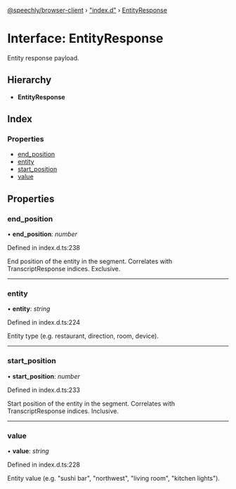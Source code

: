 [@speechly/browser-client](../README.md) › ["index.d"](../modules/_index_d_.md) › [EntityResponse](_index_d_.entityresponse.md)

# Interface: EntityResponse

Entity response payload.

## Hierarchy

* **EntityResponse**

## Index

### Properties

* [end_position](_index_d_.entityresponse.md#end_position)
* [entity](_index_d_.entityresponse.md#entity)
* [start_position](_index_d_.entityresponse.md#start_position)
* [value](_index_d_.entityresponse.md#value)

## Properties

###  end_position

• **end_position**: *number*

Defined in index.d.ts:238

End position of the entity in the segment. Correlates with TranscriptResponse indices.
Exclusive.

___

###  entity

• **entity**: *string*

Defined in index.d.ts:224

Entity type (e.g. restaurant, direction, room, device).

___

###  start_position

• **start_position**: *number*

Defined in index.d.ts:233

Start position of the entity in the segment. Correlates with TranscriptResponse indices.
Inclusive.

___

###  value

• **value**: *string*

Defined in index.d.ts:228

Entity value (e.g. "sushi bar", "northwest", "living room", "kitchen lights").
